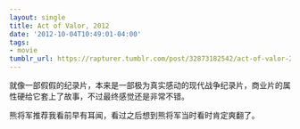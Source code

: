 ```yaml
---
layout: single
title: Act of Valor, 2012
date: '2012-10-04T10:49:01-04:00'
tags:
- movie
tumblr_url: https://rapturer.tumblr.com/post/32873182542/act-of-valor-2012
---
```

就像一部假假的纪录片，本来是一部极为真实感动的现代战争纪录片，商业片的属性硬给它套上了故事，不过最终感觉还是非常不错。

熊将军推荐我看前早有耳闻，看过之后想到熊将军当时看时肯定爽翻了。

